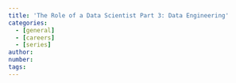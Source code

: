 ```yaml
---
title: 'The Role of a Data Scientist Part 3: Data Engineering'
categories:
  - [general]
  - [careers]
  - [series]
author:
number:
tags:
---
```


